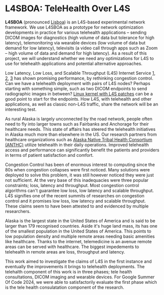 # L4SBOA: TeleHealth Over L4S

**L4SBOA** (pronounced [Lisboa](https://pt.wikipedia.org/wiki/Lisboa)) is an L4S-based experimental network framework. We use L4SBOA as a prototype for network optimization developments in practice for various telehealth applications – sending DICOM images for diagnostics (high volume of data but tolerance for high latency), telemonitoring via wearable devices (low volume of data but demand for low latency), televisits (a video call through apps such as Zoom – high volume of data and demand for high latency). As a result of this project, we will understand whether we need any optimizations for L4S to use for telehealth applications and potential alternative approaches. 

Low Latency, Low Loss, and Scalable Throughput (L4S) Internet Service [1](https://datatracker.ietf.org/doc/rfc9330/), [2](http://www.watersprings.org/pub/id/draft-ietf-tsvwg-l4s-arch-06.html), [3](http://www.ring.gr.jp/archives/doc/RFC/rfc9330.pdf) has shown promising performance, by rethinking congestion control. Can we have a telehealth deployment with pairs of L4S nodes? Perhaps starting with something simple, such as two DICOM endpoints to send radiographic images in between? [Linux kernel with L4S patches](https://github.com/L4STeam/linux) can be a good point to start for the endpoints. How L4S, with telehealth and other applications, as well as classic non-L4S traffic, share the network will be an interesting test. 

As rural Alaska is largely unconnected by the road network, people often need to fly into larger towns such as Fairbanks and Anchorage for their healthcare needs. This state of affairs has steered the telehealth initiatives in Alaska much more than elsewhere in the US. Our research partners from healthcare organizations such as [Alaska Native Tribal Health Consortium (ANTHC)](https://www.anthc.org/) utilize telehealth in their daily operations. Improved telehealth access and performance can significantly benefit the patients and providers in terms of patient satisfaction and comfort.



Congestion Control has been of enormous interest to computing since the 80s when congestion collapses were first noticed. Many solutions were deployed to solve this problem, it was still however noticed they were just not sufficient. At the very base of this inadequacies were three popular constraints; loss, latency and throughput. Most congestion control algorithms can't guarantee low loss, low latency and scalable throughput. L4S signifies one of the recent summits of researches on congestion control and it promises low loss, low latency and scalable throughput. These claims seem to have been attested to and evidenced by multiple researchers. 

Alaska is the largest state in the United States of America and is said to be larger than 179 recognised countries. Aside it's huge land mass, its has one of the smallest population in the United States of America. This points to low population density and multiple remote areas needing basic amenities like healthcare. Thanks to the internet, telemedicine is an avenue remote areas can be served with healthcare. The biggest impedements to telehealth in remote areas are loss, throughput and latency.

This work aimed to investigate the claims of L4S in the first instance and eventually the improvements it brings to telehealth deployments. The telehalth component of this work is in three phases; tele health consultations, DICOM imaging and wearable devices. For Google Summer Of Code 2024, we were able to satisfactorily evaluate the first phase which is the tele health consulatation component of the research.
